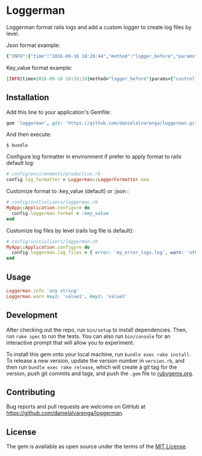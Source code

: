 # Loggerman

Loggerman format rails logs and add a custom logger to create log files by level.

Json format example:

```ruby
{"INFO":{"time":"2016-09-16 18:20:44","method":"logger_before","params":{"controller":"sessions","action":"new"}}}
```

Key_value format example:

```ruby
|INFO|time=2016-09-16 18:18:28|method="logger_before"|params={"controller"=>"sessions", "action"=>"new"}|
```

## Installation

Add this line to your application's Gemfile:

```ruby
gem 'loggerman', git: 'https://github.com/danielalvarenga/loggerman.git', branch: 'master'
```

And then execute:

    $ bundle

Configure log formatter in environment if prefer to apply format to rails default log:

```ruby
# config/environments/production.rb
config.log_formatter = Loggerman::LoggerFormatter.new
```

Customize format to :key_value (default) or :json :

```ruby
# config/initializers/loggerman.rb
MyApp::Application.configure do
  config.loggerman.format = :key_value
end
```

Customize log files by level (rails log file is default):

```ruby
# config/initializers/loggerman.rb
MyApp::Application.configure do
  config.loggerman.log_files = { error: 'my_error_logs.log', warn: 'other_file.log' }
end
```

## Usage

```ruby
Loggerman.info 'any string'
Loggerman.warn key1: 'value1', key2: 'value2'
```

## Development

After checking out the repo, run `bin/setup` to install dependencies. Then, run `rake spec` to run the tests. You can also run `bin/console` for an interactive prompt that will allow you to experiment.

To install this gem onto your local machine, run `bundle exec rake install`. To release a new version, update the version number in `version.rb`, and then run `bundle exec rake release`, which will create a git tag for the version, push git commits and tags, and push the `.gem` file to [rubygems.org](https://rubygems.org).

## Contributing

Bug reports and pull requests are welcome on GitHub at https://github.com/danielalvarenga/loggerman.


## License

The gem is available as open source under the terms of the [MIT License](http://opensource.org/licenses/MIT).

